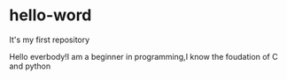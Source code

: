 # hello-word
It's my first repository


Hello everbody!I am a beginner in programming,I know the foudation of C and python
